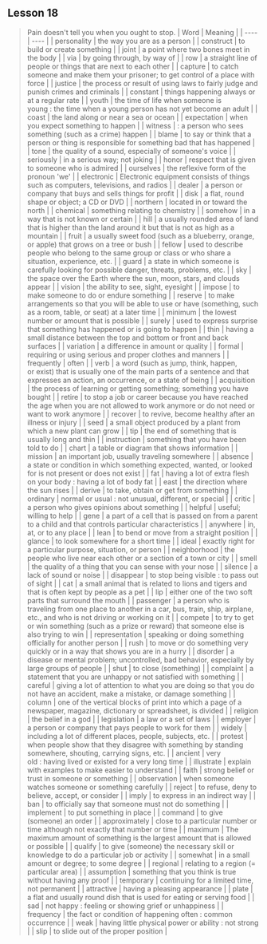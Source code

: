 ## Lesson 18
> Pain doesn't tell you when you ought to stop.
| Word | Meaning |
| ---- | ---- |
| personality | the way you are as a person |
| construct | to build or create something |
| joint | a point where two bones meet in the body |
| via | by going through, by way of |
| row | a straight line of people or things that are next to each other |
| capture | to catch someone and make them your prisoner; to get control of a place with force |
| justice | the process or result of using laws to fairly judge and punish crimes and criminals |
| constant | things happening always or at a regular rate |
| youth | the time of life when someone is young : the time when a young person has not yet become an adult |
| coast | the land along or near a sea or ocean |
| expectation | when you expect something to happen |
| witness | : a person who sees something (such as a crime) happen |
| blame | to say or think that a person or thing is responsible for something bad that has happened |
| tone | the quality of a sound, especially of someone's voice |
| seriously | in a serious way; not joking |
| honor | respect that is given to someone who is admired |
| ourselves | the reflexive form of the pronoun 'we' |
| electronic | Electronic equipment consists of things such as computers, televisions, and radios |
| dealer | a person or company that buys and sells things for profit |
| disk | a flat, round shape or object; a CD or DVD |
| northern | located in or toward the north |
| chemical | something relating to chemistry |
| somehow | in a way that is not known or certain |
| hill | a usually rounded area of land that is higher than the land around it but that is not as high as a mountain |
| fruit | a usually sweet food (such as a blueberry, orange, or apple) that grows on a tree or bush |
| fellow | used to describe people who belong to the same group or class or who share a situation, experience, etc. |
| guard | a state in which someone is carefully looking for possible danger, threats, problems, etc. |
| sky | the space over the Earth where the sun, moon, stars, and clouds appear |
| vision | the ability to see, sight, eyesight |
| impose | to make someone to do or endure something |
| reserve | to make arrangements so that you will be able to use or have (something, such as a room, table, or seat) at a later time |
| minimum | the lowest number or amount that is possible |
| surely | used to express surprise that something has happened or is going to happen |
| thin | having a small distance between the top and bottom or front and back surfaces |
| variation | a difference in amount or quality |
| formal | requiring or using serious and proper clothes and manners |
| frequently | often |
| verb | a word (such as jump, think, happen, or exist) that is usually one of the main parts of a sentence and that expresses an action, an occurrence, or a state of being |
| acquisition | the process of learning or getting something; something you have bought |
| retire | to stop a job or career because you have reached the age when you are not allowed to work anymore or do not need or want to work anymore |
| recover | to revive, become healthy after an illness or injury |
| seed | a small object produced by a plant from which a new plant can grow |
| tip | the end of something that is usually long and thin |
| instruction | something that you have been told to do |
| chart | a table or diagram that shows information |
| mission | an important job, usually traveling somewhere |
| absence | a state or condition in which something expected, wanted, or looked for is not present or does not exist |
| fat | having a lot of extra flesh on your body : having a lot of body fat |
| east | the direction where the sun rises |
| derive | to take, obtain or get from something |
| ordinary | normal or usual : not unusual, different, or special |
| critic | a person who gives opinions about something |
| helpful | useful; willing to help |
| gene | a part of a cell that is passed on from a parent to a child and that controls particular characteristics |
| anywhere | in, at, or to any place |
| lean | to bend or move from a straight position |
| glance | to look somewhere for a short time |
| ideal | exactly right for a particular purpose, situation, or person |
| neighborhood | the people who live near each other or a section of a town or city |
| smell | the quality of a thing that you can sense with your nose |
| silence | a lack of sound or noise |
| disappear | to stop being visible : to pass out of sight |
| cat | a small animal that is related to lions and tigers and that is often kept by people as a pet |
| lip | either one of the two soft parts that surround the mouth |
| passenger | a person who is traveling from one place to another in a car, bus, train, ship, airplane, etc., and who is not driving or working on it |
| compete | to try to get or win something (such as a prize or reward) that someone else is also trying to win |
| representation | speaking or doing something officially for another person |
| rush | to move or do something very quickly or in a way that shows you are in a hurry |
| disorder | a disease or mental problem; uncontrolled, bad behavior, especially by large groups of people |
| shut | to close (something) |
| complaint | a statement that you are unhappy or not satisfied with something |
| careful | giving a lot of attention to what you are doing so that you do not have an accident, make a mistake, or damage something |
| column | one of the vertical blocks of print into which a page of a newspaper, magazine, dictionary or spreadsheet, is divided |
| religion | the belief in a god |
| legislation | a law or a set of laws |
| employer | a person or company that pays people to work for them |
| widely | including a lot of different places, people, subjects, etc. |
| protest | when people show that they disagree with something by standing somewhere, shouting, carrying signs, etc. |
| ancient | very old : having lived or existed for a very long time |
| illustrate | explain with examples to make easier to understand |
| faith | strong belief or trust in someone or something |
| observation | when someone watches someone or something carefully |
| reject | to refuse, deny to believe, accept, or consider |
| imply | to express in an indirect way |
| ban | to officially say that someone must not do something |
| implement | to put something in place |
| command | to give (someone) an order |
| approximately | close to a particular number or time although not exactly that number or time |
| maximum | The maximum amount of something is the largest amount that is allowed or possible |
| qualify | to give (someone) the necessary skill or knowledge to do a particular job or activity |
| somewhat | in a small amount or degree;  to some degree |
| regional | relating to a region (= particular area) |
| assumption | something that you think is true without having any proof |
| temporary | continuing for a limited time, not permanent |
| attractive | having a pleasing appearance |
| plate | a flat and usually round dish that is used for eating or serving food |
| sad | not happy : feeling or showing grief or unhappiness |
| frequency | the fact or condition of happening often : common occurrence |
| weak | having little physical power or ability : not strong |
| slip | to slide out of the proper position |
